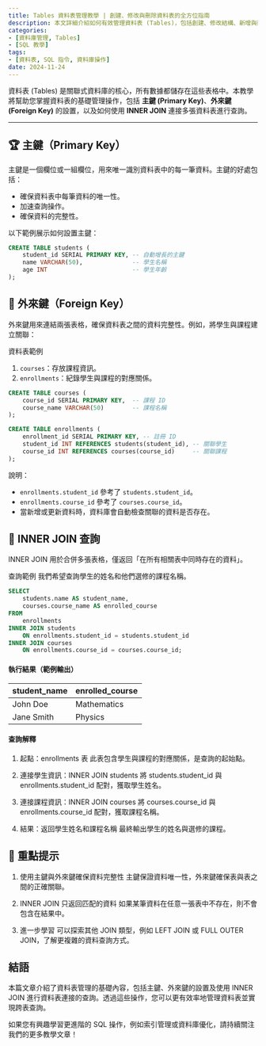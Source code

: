 ```yaml
---
title: Tables 資料表管理教學 | 創建、修改與刪除資料表的全方位指南
description: 本文詳細介紹如何有效管理資料表 (Tables)，包括創建、修改結構、新增與刪除資料，幫助您掌握資料庫的基礎操作。
categories:
- [資料庫管理, Tables]
- [SQL 教學]
tags:
- [資料表, SQL 指令, 資料庫操作]
date: 2024-11-24
---
```


資料表 (Tables) 是關聯式資料庫的核心，所有數據都儲存在這些表格中。本教學將幫助您掌握資料表的基礎管理操作，包括 **主鍵 (Primary Key)**、**外來鍵 (Foreign Key)** 的設置，以及如何使用 **INNER JOIN** 連接多張資料表進行查詢。

---

## 🏆 主鍵（Primary Key）

主鍵是一個欄位或一組欄位，用來唯一識別資料表中的每一筆資料。主鍵的好處包括：
- 確保資料表中每筆資料的唯一性。
- 加速查詢操作。
- 確保資料的完整性。

以下範例展示如何設置主鍵：

```sql
CREATE TABLE students (
    student_id SERIAL PRIMARY KEY, -- 自動增長的主鍵
    name VARCHAR(50),              -- 學生名稱
    age INT                        -- 學生年齡
);
```

## 🤝 外來鍵（Foreign Key）
外來鍵用來連結兩張表格，確保資料表之間的資料完整性。例如，將學生與課程建立關聯：

資料表範例
1. `courses`：存放課程資訊。
2. `enrollments`：紀錄學生與課程的對應關係。
```sql
CREATE TABLE courses (
    course_id SERIAL PRIMARY KEY,  -- 課程 ID
    course_name VARCHAR(50)        -- 課程名稱
);

CREATE TABLE enrollments (
    enrollment_id SERIAL PRIMARY KEY, -- 註冊 ID
    student_id INT REFERENCES students(student_id), -- 關聯學生
    course_id INT REFERENCES courses(course_id)     -- 關聯課程
);
```
說明：
- `enrollments.student_id` 參考了 `students.student_id`。
- `enrollments.course_id` 參考了 `courses.course_id`。
- 當新增或更新資料時，資料庫會自動檢查關聯的資料是否存在。

## 🔄 INNER JOIN 查詢
INNER JOIN 用於合併多張表格，僅返回「在所有相關表中同時存在的資料」。

查詢範例
我們希望查詢學生的姓名和他們選修的課程名稱。
```sql
SELECT 
    students.name AS student_name, 
    courses.course_name AS enrolled_course
FROM 
    enrollments
INNER JOIN students 
    ON enrollments.student_id = students.student_id
INNER JOIN courses 
    ON enrollments.course_id = courses.course_id;
```
#### 執行結果（範例輸出）
| student_name  | enrolled_course |
| ----- | -------- |
| John Doe | Mathematics |
| Jane Smith | Physics |
#### 查詢解釋
1. 起點：enrollments 表
此表包含學生與課程的對應關係，是查詢的起始點。

2. 連接學生資訊：INNER JOIN students
將 students.student_id 與 enrollments.student_id 配對，獲取學生姓名。

3. 連接課程資訊：INNER JOIN courses
將 courses.course_id 與 enrollments.course_id 配對，獲取課程名稱。

4. 結果：返回學生姓名和課程名稱
最終輸出學生的姓名與選修的課程。

## 🌟 重點提示
1. 使用主鍵與外來鍵確保資料完整性
主鍵保證資料唯一性，外來鍵確保表與表之間的正確關聯。

2. INNER JOIN 只返回匹配的資料
如果某筆資料在任意一張表中不存在，則不會包含在結果中。

3. 進一步學習
可以探索其他 JOIN 類型，例如 LEFT JOIN 或 FULL OUTER JOIN，了解更複雜的資料查詢方式。


## 結語
本篇文章介紹了資料表管理的基礎內容，包括主鍵、外來鍵的設置及使用 INNER JOIN 進行資料表連接的查詢。透過這些操作，您可以更有效率地管理資料表並實現跨表查詢。

如果您有興趣學習更進階的 SQL 操作，例如索引管理或資料庫優化，請持續關注我們的更多教學文章！


